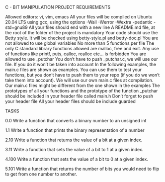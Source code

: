 C - BIT MANIPULATION PROJECT
REQUIREMENTS

Allowed editors: vi, vim, emacs
All your files will be compiled on Ubuntu 20.04 LTS using gcc, using the options -Wall -Werror -Wextra -pedantic -std=gnu89
All your files should end with a new line
A README.md file, at the root of the folder of the project is mandatory
Your code should use the Betty style. It will be checked using betty-style.pl and betty-doc.pl
You are not allowed to use global variables
No more than 5 functions per file
The only C standard library functions allowed are malloc, free and exit. Any use of functions like printf, puts, calloc, realloc etc… is forbidden
You are allowed to use _putchar
You don’t have to push _putchar.c, we will use our file. If you do it won’t be taken into account
In the following examples, the main.c files are shown as examples. You can use them to test your functions, but you don’t have to push them to your repo (if you do we won’t take them into account). We will use our own main.c files at compilation. Our main.c files might be different from the one shown in the examples
The prototypes of all your functions and the prototype of the function _putchar should be included in your header file called main.h
Don’t forget to push your header file
All your header files should be include guarded

TASKS

0.0
Write a function that converts a binary number to an unsigned int

1.1
Write a function that prints the binary representation of a number

2.10
Write a function that returns the value of a bit at a given index.

3.11
Write a function that sets the value of a bit to 1 at a given index.

4.100
Write a function that sets the value of a bit to 0 at a given index.

5.101
Write a function that returns the number of bits you would need to flip to get from one number to another.
